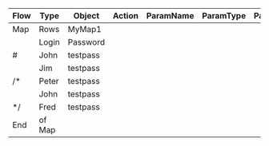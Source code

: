 | Flow | Type   | Object   | Action | ParamName | ParamType | ParamValue |
| ---- | ------ | -------- | ------ | --------- | --------- | ---------- |
| Map  | Rows   | MyMap1   |        |           |           |            |
|      | Login  | Password |        |           |           |            |
| #    | John   | testpass |        |           |           |            |
|      | Jim    | testpass |        |           |           |            |
| /*   | Peter  | testpass |        |           |           |            |
|      | John   | testpass |        |           |           |            |
| */   | Fred   | testpass |        |           |           |            |
| End  | of Map |          |        |           |           |            |